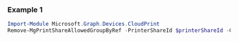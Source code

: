 ### Example 1
```powershell
Import-Module Microsoft.Graph.Devices.CloudPrint
Remove-MgPrintShareAllowedGroupByRef -PrinterShareId $printerShareId -GroupId $groupId
```
